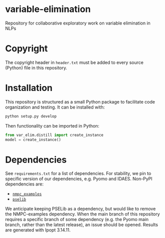 # variable-elimination
Repository for collaborative exploratory work on variable elimination in NLPs

# Copyright
The copyright header in `header.txt` must be added to every source (Python)
file in this repository.

# Installation
This repository is structured as a small Python package to facilitate code
organization and testing. It can be installed with:
```bash
python setup.py develop
```
Then functionality can be imported in Python:
```python
from var_elim.distill import create_instance
model = create_instance()
```

# Dependencies
See `requirements.txt` for a list of dependencies. For stability, we pin to specific
version of our dependencies, e.g. Pyomo and IDAES.
Non-PyPI dependencies are:
- [`nmpc_examples`](https://github.com/robbybp/nmpc_examples)
- [`pselib`](https://github.com/robbybp/pselib)

We anticipate keeping PSELib as a dependency, but would like to remove the NMPC-examples
dependency.
When the main branch of this repository requires a specific branch of some dependency
(e.g. the Pyomo main branch, rather than the latest release), an issue should be opened.
Results are generated with Ipopt 3.14.11.
